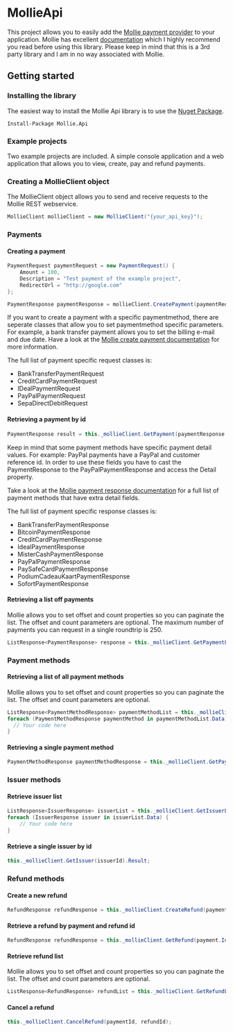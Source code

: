 # MollieApi

This project allows you to easily add the [Mollie payment provider](https://www.mollie.com) to your application. Mollie has excellent [documentation](https://www.mollie.com/nl/docs/overzicht) which I highly recommend you read before using this library. Please keep in mind that this is a 3rd party library and I am in no way associated with Mollie. 

## Getting started

### Installing the library
The easiest way to install the Mollie Api library is to use the [Nuget Package](https://www.nuget.org/packages/Mollie.Api/1.0.0).
```
Install-Package Mollie.Api
```

### Example projects
Two example projects are included. A simple console application and a web application that allows you to view, create, pay and refund payments. 

### Creating a MollieClient object
The MollieClient object allows you to send and receive requests to the Mollie REST webservice. 
```c#
MollieClient mollieClient = new MollieClient("{your_api_key}");
```
### Payments
#### Creating a payment
```c#
PaymentRequest paymentRequest = new PaymentRequest() {
    Amount = 100,
    Description = "Test payment of the example project",
    RedirectUrl = "http://google.com"
};

PaymentResponse paymentResponse = mollieClient.CreatePayment(paymentRequest).Result;
```

If you want to create a payment with a specific paymentmethod, there are seperate classes that allow you to set paymentmethod specific parameters. For example, a bank transfer payment allows you to set the billing e-mail and due date. Have a look at the [Mollie create payment documentation](https://www.mollie.com/nl/docs/reference/payments/create) for more information. 

The full list of payment specific request classes is:
- BankTransferPaymentRequest
- CreditCardPaymentRequest
- IDealPaymentRequest
- PayPalPaymentRequest
- SepaDirectDebitRequest

#### Retrieving a payment by id
```c#
PaymentResponse result = this._mollieClient.GetPayment(paymentResponse.Id).Result;
```

Keep in mind that some payment methods have specific payment detail values. For example: PayPal payments have a PayPal and customer reference id. In order to use these fields you have to cast the PaymentResponse to the PayPalPaymentResponse and access the Detail property. 

Take a look at the [Mollie payment response documentation](https://www.mollie.com/nl/docs/reference/payments/get) for a full list of payment methods that have extra detail fields.

The full list of payment specific response classes is:
- BankTransferPaymentResponse
- BitcoinPaymentResponse
- CreditCardPaymentResponse
- IdealPaymentResponse
- MisterCashPaymentResponse
- PayPalPaymentResponse
- PaySafeCardPaymentResponse
- PodiumCadeauKaartPaymentResponse
- SofortPaymentResponse

#### Retrieving a list off payments
Mollie allows you to set offset and count properties so you can paginate the list. The offset and count parameters are optional. The maximum number of payments you can request in a single roundtrip is 250. 
```c#
ListResponse<PaymentResponse> response = this._mollieClient.GetPaymentList(offset, count).Result;
```

### Payment methods
#### Retrieving a list of all payment methods
Mollie allows you to set offset and count properties so you can paginate the list. The offset and count parameters are optional.
```c#
ListResponse<PaymentMethodResponse> paymentMethodList = this._mollieClient.GetPaymentMethodList(offset, count).Result;
foreach (PaymentMethodResponse paymentMethod in paymentMethodList.Data) {
  // Your code here
}
```
#### Retrieving a single payment method
```c#
PaymentMethodResponse paymentMethodResponse = this._mollieClient.GetPaymentMethod(paymentMethod).Result;
```

### Issuer methods
#### Retrieve issuer list
```c#
ListResponse<IssuerResponse> issuerList = this._mollieClient.GetIssuerList().Result;
foreach (IssuerResponse issuer in issuerList.Data) {
    // Your code here
}
```

#### Retrieve a single issuer by id
```c#
this._mollieClient.GetIssuer(issuerId).Result;
```

### Refund methods
#### Create a new refund
```c#
RefundResponse refundResponse = this._mollieClient.CreateRefund(payment.Id, amount).Result;
```

#### Retrieve a refund by payment and refund id
```c#
RefundResponse refundResponse = this._mollieClient.GetRefund(payment.Id, refundResponse.Id).Result;
```

#### Retrieve refund list
Mollie allows you to set offset and count properties so you can paginate the list. The offset and count parameters are optional.
```c#
ListResponse<RefundResponse> refundList = this._mollieClient.GetRefundList(payment.Id, offset, count).Result;
```

#### Cancel a refund
```c#
this._mollieClient.CancelRefund(paymentId, refundId);
```
